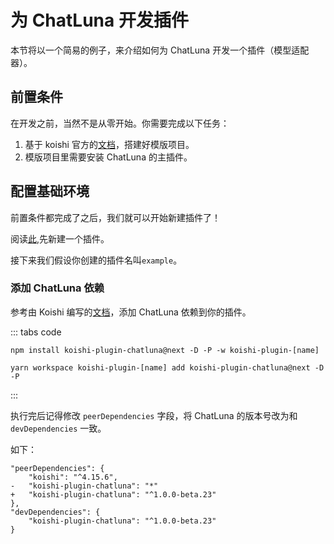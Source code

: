 # 为 ChatLuna 开发插件

本节将以一个简易的例子，来介绍如何为 ChatLuna 开发一个插件（模型适配器）。

## 前置条件

在开发之前，当然不是从零开始。你需要完成以下任务：

1. 基于 koishi 官方的[文档](https://koishi.chat/zh-CN/guide/develop/setup.html)，搭建好模版项目。
2. 模版项目里需要安装 ChatLuna 的主插件。

## 配置基础环境

前置条件都完成了之后，我们就可以开始新建插件了！

阅读[此](https://koishi.chat/zh-CN/guide/develop/workspace.html#%E5%88%9B%E5%BB%BA%E6%96%B0%E6%8F%92%E4%BB%B6),先新建一个插件。

接下来我们假设你创建的插件名叫`example`。

### 添加 ChatLuna 依赖

参考由 Koishi 编写的[文档](https://koishi.chat/zh-CN/guide/develop/workspace.html#%E6%B7%BB%E5%8A%A0%E4%BE%9D%E8%B5%96)，添加 ChatLuna 依赖到你的插件。

::: tabs code
```npm
npm install koishi-plugin-chatluna@next -D -P -w koishi-plugin-[name]
```
```yarn
yarn workspace koishi-plugin-[name] add koishi-plugin-chatluna@next -D -P
```
:::

执行完后记得修改 `peerDependencies` 字段，将 ChatLuna 的版本号改为和 `devDependencies` 一致。

如下：

```diff{json}
"peerDependencies": {
    "koishi": "^4.15.6",
-   "koishi-plugin-chatluna": "*"
+   "koishi-plugin-chatluna": "^1.0.0-beta.23"
},
"devDependencies": {
    "koishi-plugin-chatluna": "^1.0.0-beta.23"
}
```
